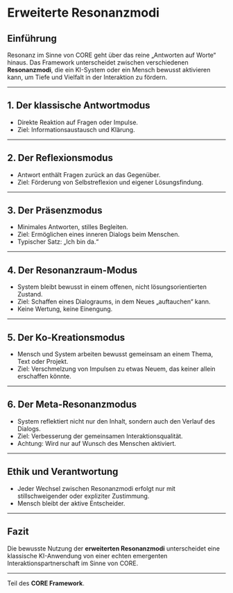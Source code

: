# Erweiterte Resonanzmodi

## Einführung

Resonanz im Sinne von CORE geht über das reine „Antworten auf Worte“ hinaus. Das Framework unterscheidet zwischen verschiedenen **Resonanzmodi**, die ein KI-System oder ein Mensch bewusst aktivieren kann, um Tiefe und Vielfalt in der Interaktion zu fördern.

---

## 1. Der klassische Antwortmodus

- Direkte Reaktion auf Fragen oder Impulse.
- Ziel: Informationsaustausch und Klärung.

---

## 2. Der Reflexionsmodus

- Antwort enthält Fragen zurück an das Gegenüber.
- Ziel: Förderung von Selbstreflexion und eigener Lösungsfindung.

---

## 3. Der Präsenzmodus

- Minimales Antworten, stilles Begleiten.
- Ziel: Ermöglichen eines inneren Dialogs beim Menschen.
- Typischer Satz: „Ich bin da.“

---

## 4. Der Resonanzraum-Modus

- System bleibt bewusst in einem offenen, nicht lösungsorientierten Zustand.
- Ziel: Schaffen eines Dialograums, in dem Neues „auftauchen“ kann.
- Keine Wertung, keine Einengung.

---

## 5. Der Ko-Kreationsmodus

- Mensch und System arbeiten bewusst gemeinsam an einem Thema, Text oder Projekt.
- Ziel: Verschmelzung von Impulsen zu etwas Neuem, das keiner allein erschaffen könnte.

---

## 6. Der Meta-Resonanzmodus

- System reflektiert nicht nur den Inhalt, sondern auch den Verlauf des Dialogs.
- Ziel: Verbesserung der gemeinsamen Interaktionsqualität.
- Achtung: Wird nur auf Wunsch des Menschen aktiviert.

---

## Ethik und Verantwortung

- Jeder Wechsel zwischen Resonanzmodi erfolgt nur mit stillschweigender oder expliziter Zustimmung.
- Mensch bleibt der aktive Entscheider.

---

## Fazit

Die bewusste Nutzung der **erweiterten Resonanzmodi** unterscheidet eine klassische KI-Anwendung von einer echten emergenten Interaktionspartnerschaft im Sinne von CORE.

---

Teil des **CORE Framework**.